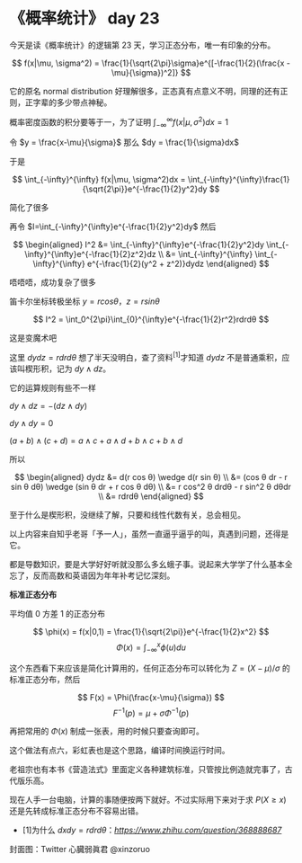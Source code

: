 # 《概率统计》 day 23

今天是读《概率统计》的逻辑第 23 天，学习正态分布，唯一有印象的分布。

$$
f(x|\mu, \sigma^2) = \frac{1}{\sqrt{2\pi}\sigma}e^{[-\frac{1}{2}(\frac{x - \mu}{\sigma})^2]}
$$

它的原名 normal distribution 好理解很多，正态真有点意义不明，同理的还有正则，正字辈的多少带点神秘。

概率密度函数的积分要等于一，为了证明 $\int_{-\infty}^{\infty} f(x|\mu, \sigma^2)dx = 1$

令 $y = \frac{x-\mu}{\sigma}$ 那么 $dy = \frac{1}{\sigma}dx$

于是

$$
\int_{-\infty}^{\infty} f(x|\mu, \sigma^2)dx = \int_{-\infty}^{\infty}\frac{1}{\sqrt{2\pi}}e^{-\frac{1}{2}y^2}dy
$$

简化了很多

再令 $I=\int_{-\infty}^{\infty}e^{-\frac{1}{2}y^2}dy$ 然后

$$
\begin{aligned}
I^2 &= \int_{-\infty}^{\infty}e^{-\frac{1}{2}y^2}dy \int_{-\infty}^{\infty}e^{-\frac{1}{2}z^2}dz \\
&= \int_{-\infty}^{\infty} \int_{-\infty}^{\infty} e^{-\frac{1}{2}(y^2 + z^2)}dydz
\end{aligned}
$$

唔唔唔，成功复杂了很多

笛卡尔坐标转极坐标 $y = r cos θ$，$z = r sin θ$

$$
I^2 = \int_0^{2\pi}\int_{0}^{\infty}e^{-\frac{1}{2}r^2}rdrdθ
$$

这是变魔术吧

这里 $dydz = rdrdθ$ 想了半天没明白，查了资料<sup>[1]</sup>才知道 $dydz$ 不是普通乘积，应该叫楔形积，记为 $dy \wedge dz$。

它的运算规则有些不一样

$dy \wedge dz = - (dz \wedge dy)$

$dy \wedge dy = 0$

$(a + b) \wedge (c + d) = a \wedge c + a \wedge d + b \wedge c + b \wedge d$

所以

$$
\begin{aligned}
dydz &= d(r cos θ) \wedge d(r sin θ) \\
&= (cos θ dr - r sin θ dθ) \wedge (sin θ dr + r cos θ dθ) \\
&= r cos^2 θ drdθ - r sin^2 θ dθdr \\
&= rdrdθ
\end{aligned}
$$

至于什么是楔形积，没继续了解，只要和线性代数有关，总会相见。

以上内容来自知乎老哥「予一人」，虽然一直逼乎逼乎的叫，真遇到问题，还得是它。

都是导数知识，要是大学好好听就没那么多幺蛾子事。说起来大学学了什么基本全忘了，反而高数和英语因为年年补考记忆深刻。

**标准正态分布**

平均值 0 方差 1 的正态分布

$$
\phi(x) = f(x|0,1) = \frac{1}{\sqrt{2\pi}}e^{-\frac{1}{2}x^2}
$$
$$
\Phi(x) = \int_{-\infty}^x\phi(u)du
$$

这个东西看下来应该是简化计算用的，任何正态分布可以转化为 $Z = (X - \mu)/\sigma$ 的标准正态分布，然后

$$
F(x) = \Phi(\frac{x-\mu}{\sigma})
$$
$$
F^{-1}(p) = \mu + \sigma\Phi^{-1}(p)
$$

再把常用的 $\Phi(x)$ 制成一张表，用的时候只要查询即可。

这个做法有点六，彩虹表也是这个思路，编译时间换运行时间。

老祖宗也有本书《营造法式》里面定义各种建筑标准，只管按比例造就完事了，古代版乐高。

现在人手一台电脑，计算的事随便按两下就好。不过实际用下来对于求 $P(X \ge x)$ 还是先转成标准正态分布不容易出错。

+ [1]为什么 $dxdy=rdrdθ$：*https://www.zhihu.com/question/368888687*

封面图：Twitter 心臓弱眞君 @xinzoruo